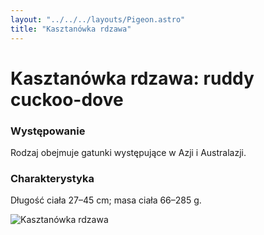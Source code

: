 ```yaml
---
layout: "../../../layouts/Pigeon.astro"
title: "Kasztanówka rdzawa"
---
```


# Kasztanówka rdzawa: ruddy cuckoo-dove

### Występowanie
Rodzaj obejmuje gatunki występujące w Azji i Australazji.

### Charakterystyka
Długość ciała 27–45 cm; masa ciała 66–285 g.

![Kasztanówka rdzawa](../../../assets/ruddy_cuckoo-dove.jpg)